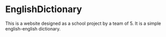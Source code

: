# EnglishDictionary
This is a website designed as a school project by a team of 5. It is a simple english-english dictionary.
